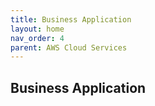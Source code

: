```yaml
---
title: Business Application
layout: home
nav_order: 4
parent: AWS Cloud Services
---
```


## Business Application